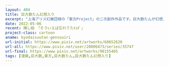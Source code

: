 ```yaml
---
layout: 404
title: 巨大数たん幻想入り
excerpt: "上海アリス幻樂団様の「東方Project」の二次創作作品です。巨大数たんが幻想入りして古明地こいしさんにペットとして拾われ、巨大数を広めながらのびのびと暮らしていくお話です。"
date: 2022-05-06
recent: 挿し絵　「そういえば忘れてたｷｮﾀﾞ」
project-class: cartoon
aname: kyodaisuutan-gensouiri
url-initial: https://www.pixiv.net/artworks/68652620
url-all: https://www.pixiv.net/user/20006473/series/35747
url-final: https://www.pixiv.net/artworks/98155465
tags: [漫画,巨大数,東方,巨大数たん,巨大数たん幻想入り]
---
```


